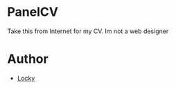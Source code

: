 # PanelCV

Take this from Internet for my CV. Im not a web designer


# Author

- [Locky](https://github.com/junlulocky)